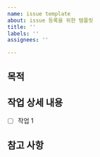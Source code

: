 ```yaml
---
name: issue template
about: issue 등록을 위한 템플릿
title: ''
labels: ''
assignees: ''

---
```


## 목적
>
## 작업 상세 내용
- [ ] 작업 1
## 참고 사항
